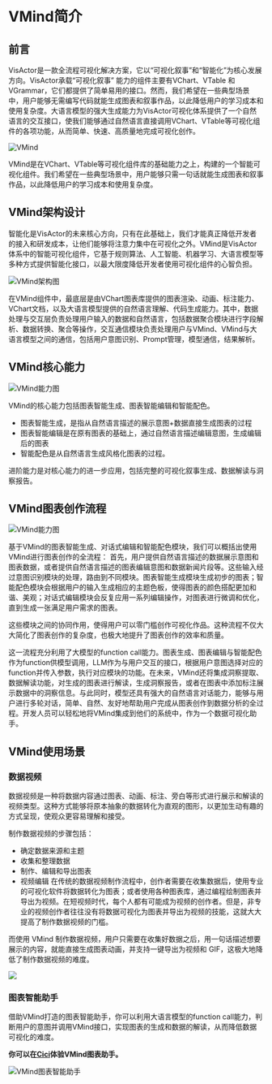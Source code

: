 # VMind简介
## 前言
VisActor是一款全流程可视化解决方案，它以“可视化叙事”和“智能化”为核心发展方向。VisActor承载“可视化叙事” 能力的组件主要有VChart、VTable 和 VGrammar，它们都提供了简单易用的接口。然而，我们希望在一些典型场景中，用户能够无需编写代码就能生成图表和叙事作品，以此降低用户的学习成本和使用复杂度。大语言模型的强大生成能力为VisActor可视化体系提供了一个自然语言的交互接口，使我们能够通过自然语言直接调用VChart、VTable等可视化组件的各项功能，从而简单、快速、高质量地完成可视化创作。


![VMind](https://lf9-dp-fe-cms-tos.byteorg.com/obj/bit-cloud/vmind/tutorials/VMind_intro_ch.png)


VMind是在VChart、VTable等可视化组件库的基础能力之上，构建的一个智能可视化组件。我们希望在一些典型场景中，用户能够只需一句话就能生成图表和叙事作品，以此降低用户的学习成本和使用复杂度。

## VMind架构设计
智能化是VisActor的未来核心方向，只有在此基础上，我们才能真正降低开发者的接入和研发成本，让他们能够将注意力集中在可视化之外。VMind是VisActor体系中的智能可视化组件，它基于规则算法、人工智能、机器学习、大语言模型等多种方式提供智能化接口，以最大限度降低开发者使用可视化组件的心智负担。


![VMind架构图](https://lf9-dp-fe-cms-tos.byteorg.com/obj/bit-cloud/vmind/tutorials/VMind_structrure_ch.png)


在VMind组件中，最底层是由VChart图表库提供的图表渲染、动画、标注能力、VChart文档，以及大语言模型提供的自然语言理解、代码生成能力。其中，数据处理与交互层负责处理用户输入的数据和自然语言，包括数据聚合模块进行字段解析、数据转换、聚合等操作，交互通信模块负责处理用户与VMind、VMind与大语言模型之间的通信，包括用户意图识别、Prompt管理，模型通信，结果解析。


## VMind核心能力


![VMind能力图](https://lf9-dp-fe-cms-tos.byteorg.com/obj/bit-cloud/vmind/tutorials/VMind_abilities_ch.png)


VMind的核心能力包括图表智能生成、图表智能编辑和智能配色。
- 图表智能生成，是指从自然语言描述的展示意图+数据直接生成图表的过程
- 图表智能编辑是在原有图表的基础上，通过自然语言描述编辑意图，生成编辑后的图表
- 智能配色是从自然语言生成风格化图表的过程。

进阶能力是对核心能力的进一步应用，包括完整的可视化叙事生成、数据解读与洞察报告。


## VMind图表创作流程


![VMind能力图](https://lf9-dp-fe-cms-tos.byteorg.com/obj/bit-cloud/vmind/tutorials/VMind_progress_ch.png)


基于VMind的图表智能生成、对话式编辑和智能配色模块，我们可以概括出使用VMind进行图表创作的全流程：
首先，用户提供自然语言描述的数据展示意图和图表数据，或者提供自然语言描述的图表编辑意图和数据新闻片段等。这些输入经过意图识别模块的处理，路由到不同模块。图表智能生成模块生成初步的图表；智能配色模块会根据用户的输入生成相应的主题色板，使得图表的颜色搭配更加和谐、美观；对话式编辑模块会反复应用一系列编辑操作，对图表进行微调和优化，直到生成一张满足用户需求的图表。

这些模块之间的协同作用，使得用户可以零门槛创作可视化作品。这种流程不仅大大简化了图表创作的复杂度，也极大地提升了图表创作的效率和质量。

这一流程充分利用了大模型的function call能力。图表生成、图表编辑与智能配色作为function供模型调用，LLM作为与用户交互的接口，根据用户意图选择对应的function并传入参数，执行对应模块的功能。在未来，VMind还将集成洞察提取、数据解读功能，对生成的图表进行解读，生成洞察报告，或者在图表中添加标注展示数据中的洞察信息。与此同时，模型还具有强大的自然语言对话能力，能够与用户进行多轮对话，简单、自然、友好地帮助用户完成从图表创作到数据分析的全过程。开发人员可以轻松地将VMind集成到他们的系统中，作为一个数据可视化助手。



## VMind使用场景
### 数据视频
数据视频是一种将数据内容通过图表、动画、标注、旁白等形式进行展示和解读的视频类型。这种方式能够将原本抽象的数据转化为直观的图形，以更加生动有趣的方式呈现，使观众更容易理解和接受。

制作数据视频的步骤包括：

- 确定数据来源和主题
- 收集和整理数据
- 制作、编辑和导出图表
- 视频编辑
在传统的数据视频制作流程中，创作者需要在收集数据后，使用专业的可视化软件将数据转化为图表；或者使用各种图表库，通过编程绘制图表并导出为视频。在短视频时代，每个人都有可能成为视频的创作者。但是，非专业的视频创作者往往没有将数据可视化为图表并导出为视频的技能，这就大大提高了制作数据视频的门槛。

而使用 VMind 制作数据视频，用户只需要在收集好数据之后，用一句话描述想要展示的内容，就能直接生成图表动画，并支持一键导出为视频和 GIF，这极大地降低了制作数据视频的难度。


![](https://lf9-dp-fe-cms-tos.byteorg.com/obj/bit-cloud/cut.png)



### 图表智能助手
借助VMind打造的图表智能助手，你可以利用大语言模型的function call能力，判断用户的意图并调用VMind接口，实现图表的生成和数据的解读，从而降低数据可视化的难度。


__你可以在[Cici](https://ciciai.com/bot/fUuxvgvv)体验VMind图表助手。__


![VMind图表智能助手](https://lf9-dp-fe-cms-tos.byteorg.com/obj/bit-cloud/vmind/tutorials/VMind_assistant.png)










